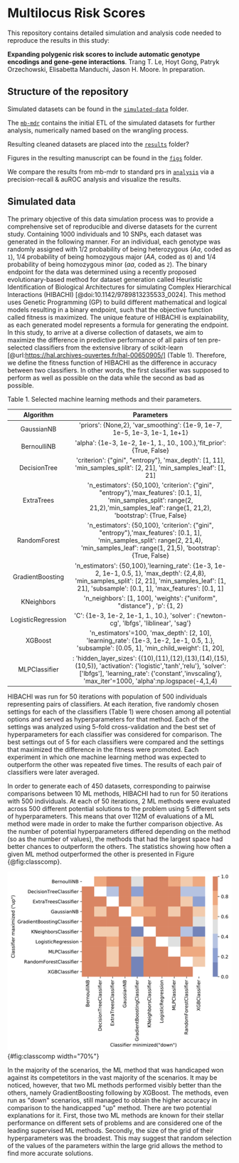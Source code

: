 # Multilocus Risk Scores

This repository contains detailed simulation and analysis code needed to reproduce the results in this study:

**Expanding polygenic risk scores to include automatic genotype encodings and gene-gene interactions**.
Trang T. Le, Hoyt Gong, Patryk Orzechowski, Elisabetta Manduchi, Jason H. Moore.
In preparation.

## Structure of the repository 

Simulated datasets can be found in the [`simulated-data`](simulated-data) folder.

The [`mb-mdr`](mb-mdr) contains the initial ETL of the simulated datasets for further analysis, numerically named based on the wrangling process.

Resulting cleaned datasets are placed into the [`results`](results) folder?

Figures in the resulting manuscript can be found in the [`figs`](figs) folder.

We compare the results from mb-mdr to standard prs in [`analysis`](analysis) via a precision-recall & auROC analysis and visualize the results.

## Simulated data

The primary objective of this data simulation process was to provide a comprehensive set of reproducible and diverse datasets for the current study.
Containing 1000 individuals and 10 SNPs, each dataset was generated in the following manner.
For an individual, each genotype was randomly assigned with 1/2 probability of being heterozygous (*Aa*, coded as `1`), 1/4 probability of being homozygous major (*AA*, coded as `0`) and 1/4 probability of being homozygous minor (*aa*, coded as `2`).
The binary endpoint for the data was determined using a recently proposed evolutionary-based method for dataset generation called Heuristic Identification of Biological Architectures for simulating Complex Hierarchical Interactions (HIBACHI) [@doi:10.1142/9789813235533_0024].
This method uses Genetic Programming (GP) to build different mathematical and logical models resulting in a binary endpoint, such that the objective function called fitness is maximized. 
The unique feature of HIBACHI is explainability, as each generated model represents a formula for generating the endpoint. 
In this study, to arrive at a diverse collection of datasets, we aim to maximize the difference in predictive performance of all pairs of ten pre-selected classifiers from the extensive library of scikit-learn [@url:https://hal.archives-ouvertes.fr/hal-00650905/] (Table 1).
Therefore, we define the fitness function of HIBACHI as the difference in accuracy between two classifiers. In other words, the first classifier was supposed to perform as well as possible on the data while the second as bad as possible.

Table 1. Selected machine learning methods and their parameters.

| Algorithm      |                             Parameters                                         |
|:--------------:|:------------------------------------------------------------------------------:|
| GaussianNB     |'priors': {None,2}, 'var_smoothing': {1e-9, 1e-7, 1e-5, 1e-3, 1e-1, 1e+1}       |
| BernoulliNB    |'alpha': {1e-3, 1e-2, 1e-1, 1., 10., 100.},'fit_prior': {True, False}           |
| DecisionTree   |'criterion': {"gini", "entropy"}, 'max_depth': [1, 11], 'min_samples_split': [2, 21], 'min_samples_leaf': [1, 21]|
|ExtraTrees      |'n_estimators': {50,100}, 'criterion': {"gini", "entropy"},'max_features': [0.1, 1], 'min_samples_split': range(2, 21,2),'min_samples_leaf': range(1, 21,2), 'bootstrap': {True, False}|
|RandomForest    |'n_estimators': {50,100}, 'criterion': {"gini", "entropy"},'max_features': [0.1, 1], 'min_samples_split': range(2, 21,4), 'min_samples_leaf':  range(1, 21,5), 'bootstrap': {True, False}                 |
|GradientBoosting|  'n_estimators': {50,100},'learning_rate': {1e-3, 1e-2, 1e-1, 0.5, 1}, 'max_depth': {2,4,8}, 'min_samples_split': [2, 21], 'min_samples_leaf': [1, 21], 'subsample': [0.1, 1], 'max_features': [0.1, 1]|
|KNeighbors      |'n_neighbors': [1, 100], 'weights': {"uniform", "distance"} , 'p': {1, 2}   |
|LogisticRegression| 'C': {1e-3, 1e-2, 1e-1, 1., 10.}, 'solver' : {'newton-cg', 'lbfgs', 'liblinear', 'sag'}|
|XGBoost     | 'n_estimators'=100, 'max_depth': [2, 10], 'learning_rate': {1e-3, 1e-2, 1e-1, 0.5, 1.}, 'subsample': [0.05, 1], 'min_child_weight': [1, 20],
|MLPClassifier |: 'hidden_layer_sizes': {(10),(11),(12),(13),(14),(15),(10,5)},  'activation': {'logistic','tanh','relu'}, 'solver': ['lbfgs'], 'learning_rate': {'constant','invscaling'}, 'max_iter'=1000, 'alpha':np.logspace(-4,1,4)|

HIBACHI was run for 50 iterations with population of 500 individuals representing pairs of classifiers.
At each iteration, five randomly chosen settings for each of the classifiers (Table 1) were chosen among all potential options and served as hyperparameters for that method.
Each of the settings was analyzed using 5-fold cross-validation and the best set of hyperparameters for each classifier was considered for comparison. 
The best settings out of 5 for each classifiers were compared and the settings that maximized the difference in the fitness were promoted.
Each experiment in which one machine learning method was expected to outperform the other was repeated five times.
The results of each pair of classifiers were later averaged.

In order to generate each of 450 datasets, corresponding to pairwise comparisons between 10 ML methods, HIBACHI had to run for 50 iterations with 500 individuals.
At each of 50 iterations, 2 ML methods were evaluated across 500 different potential solutions to the problem using 5 different sets of hyperparameters.
This means that over 112M of evaluations of a ML method were made in order to make the further comparison objective.
As the number of potential hyperparameters differed depending on the method (so as the number of values), the methods that had the largest space had better chances to outperform the others.
The statistics showing how often a given ML method outperformed the other is presented in Figure {@fig:classcomp}.

![The frequency of "up" ML method outperforming "down" method (ideally all the chart should be red)](figs/class_comp.png){#fig:classcomp width="70%"}

In the majority of the scenarios, the ML method that was handicaped won against its competetitors in the vast majority of the scenarios.
It may be noticed, however, that two ML methods performed visibly better than the others, namely GradientBoosting following by XGBoost.
The methods, even run as "down" scenarios, still managed to obtain the higher accuracy in comparison to the handicapped "up" method.
There are two potential explanations for it.
First, those two ML methods are known for their stellar performance on different sets of problems and are considered one of the leading supervised ML methods.
Secondly, the size of the grid of their hyperparameters was the broadest.
This may suggest that random selection of the values of the parameters within the large grid allows the method to find more accurate solutions.